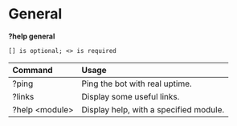 # General

**?help general**

`[] is optional; <> is required`

| **Command** | **Usage** |
| :--- | :--- |
| ?ping | Ping the bot with real uptime. |
| ?links | Display some useful links. |
| ?help &lt;module&gt; | Display help, with a specified module. |

